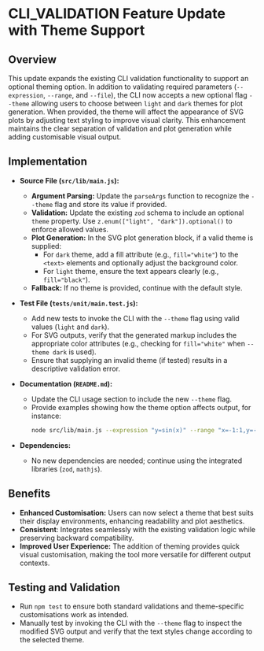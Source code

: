 # CLI_VALIDATION Feature Update with Theme Support

## Overview
This update expands the existing CLI validation functionality to support an optional theming option. In addition to validating required parameters (`--expression`, `--range`, and `--file`), the CLI now accepts a new optional flag `--theme` allowing users to choose between `light` and `dark` themes for plot generation. When provided, the theme will affect the appearance of SVG plots by adjusting text styling to improve visual clarity. This enhancement maintains the clear separation of validation and plot generation while adding customisable visual output.

## Implementation
- **Source File (`src/lib/main.js`):**
  - **Argument Parsing:** Update the `parseArgs` function to recognize the `--theme` flag and store its value if provided.
  - **Validation:** Update the existing `zod` schema to include an optional `theme` property. Use `z.enum(["light", "dark"]).optional()` to enforce allowed values.
  - **Plot Generation:** In the SVG plot generation block, if a valid theme is supplied:
    - For `dark` theme, add a fill attribute (e.g., `fill="white"`) to the `<text>` elements and optionally adjust the background color.
    - For `light` theme, ensure the text appears clearly (e.g., `fill="black"`).
  - **Fallback:** If no theme is provided, continue with the default style.

- **Test File (`tests/unit/main.test.js`):**
  - Add new tests to invoke the CLI with the `--theme` flag using valid values (`light` and `dark`).
  - For SVG outputs, verify that the generated markup includes the appropriate color attributes (e.g., checking for `fill="white"` when `--theme dark` is used).
  - Ensure that supplying an invalid theme (if tested) results in a descriptive validation error.

- **Documentation (`README.md`):**
  - Update the CLI usage section to include the new `--theme` flag.
  - Provide examples showing how the theme option affects output, for instance:
    ```bash
    node src/lib/main.js --expression "y=sin(x)" --range "x=-1:1,y=-1:1" --file output.svg --theme dark
    ```

- **Dependencies:**
  - No new dependencies are needed; continue using the integrated libraries (`zod`, `mathjs`).

## Benefits
- **Enhanced Customisation:** Users can now select a theme that best suits their display environments, enhancing readability and plot aesthetics.
- **Consistent**: Integrates seamlessly with the existing validation logic while preserving backward compatibility.
- **Improved User Experience:** The addition of theming provides quick visual customisation, making the tool more versatile for different output contexts.

## Testing and Validation
- Run `npm test` to ensure both standard validations and theme-specific customisations work as intended.
- Manually test by invoking the CLI with the `--theme` flag to inspect the modified SVG output and verify that the text styles change according to the selected theme.